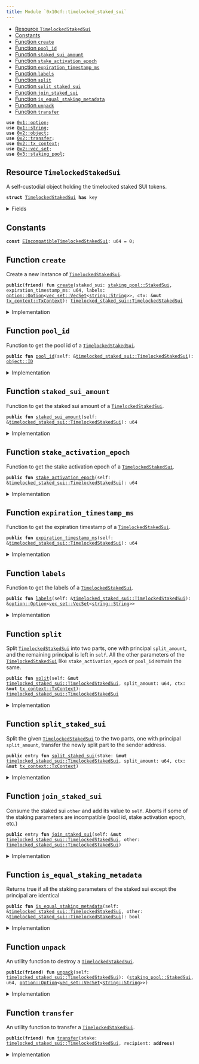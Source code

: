 ```yaml
---
title: Module `0x10cf::timelocked_staked_sui`
---
```




-  [Resource `TimelockedStakedSui`](#0x10cf_timelocked_staked_sui_TimelockedStakedSui)
-  [Constants](#@Constants_0)
-  [Function `create`](#0x10cf_timelocked_staked_sui_create)
-  [Function `pool_id`](#0x10cf_timelocked_staked_sui_pool_id)
-  [Function `staked_sui_amount`](#0x10cf_timelocked_staked_sui_staked_sui_amount)
-  [Function `stake_activation_epoch`](#0x10cf_timelocked_staked_sui_stake_activation_epoch)
-  [Function `expiration_timestamp_ms`](#0x10cf_timelocked_staked_sui_expiration_timestamp_ms)
-  [Function `labels`](#0x10cf_timelocked_staked_sui_labels)
-  [Function `split`](#0x10cf_timelocked_staked_sui_split)
-  [Function `split_staked_sui`](#0x10cf_timelocked_staked_sui_split_staked_sui)
-  [Function `join_staked_sui`](#0x10cf_timelocked_staked_sui_join_staked_sui)
-  [Function `is_equal_staking_metadata`](#0x10cf_timelocked_staked_sui_is_equal_staking_metadata)
-  [Function `unpack`](#0x10cf_timelocked_staked_sui_unpack)
-  [Function `transfer`](#0x10cf_timelocked_staked_sui_transfer)


<pre><code><b>use</b> <a href="../move-stdlib/option.md#0x1_option">0x1::option</a>;
<b>use</b> <a href="../move-stdlib/string.md#0x1_string">0x1::string</a>;
<b>use</b> <a href="../sui-framework/object.md#0x2_object">0x2::object</a>;
<b>use</b> <a href="../sui-framework/transfer.md#0x2_transfer">0x2::transfer</a>;
<b>use</b> <a href="../sui-framework/tx_context.md#0x2_tx_context">0x2::tx_context</a>;
<b>use</b> <a href="../sui-framework/vec_set.md#0x2_vec_set">0x2::vec_set</a>;
<b>use</b> <a href="../sui-system/staking_pool.md#0x3_staking_pool">0x3::staking_pool</a>;
</code></pre>



<a name="0x10cf_timelocked_staked_sui_TimelockedStakedSui"></a>

## Resource `TimelockedStakedSui`

A self-custodial object holding the timelocked staked SUI tokens.


<pre><code><b>struct</b> <a href="timelocked_staked_sui.md#0x10cf_timelocked_staked_sui_TimelockedStakedSui">TimelockedStakedSui</a> <b>has</b> key
</code></pre>



<details>
<summary>Fields</summary>


<dl>
<dt>
<code>id: <a href="../sui-framework/object.md#0x2_object_UID">object::UID</a></code>
</dt>
<dd>

</dd>
<dt>
<code>staked_sui: <a href="../sui-system/staking_pool.md#0x3_staking_pool_StakedSui">staking_pool::StakedSui</a></code>
</dt>
<dd>
 A self-custodial object holding the staked SUI tokens.
</dd>
<dt>
<code>expiration_timestamp_ms: u64</code>
</dt>
<dd>
 This is the epoch time stamp of when the lock expires.
</dd>
<dt>
<code>labels: <a href="../move-stdlib/option.md#0x1_option_Option">option::Option</a>&lt;<a href="../sui-framework/vec_set.md#0x2_vec_set_VecSet">vec_set::VecSet</a>&lt;<a href="../move-stdlib/string.md#0x1_string_String">string::String</a>&gt;&gt;</code>
</dt>
<dd>
 Timelock related labels.
</dd>
</dl>


</details>

<a name="@Constants_0"></a>

## Constants


<a name="0x10cf_timelocked_staked_sui_EIncompatibleTimelockedStakedSui"></a>



<pre><code><b>const</b> <a href="timelocked_staked_sui.md#0x10cf_timelocked_staked_sui_EIncompatibleTimelockedStakedSui">EIncompatibleTimelockedStakedSui</a>: u64 = 0;
</code></pre>



<a name="0x10cf_timelocked_staked_sui_create"></a>

## Function `create`

Create a new instance of <code><a href="timelocked_staked_sui.md#0x10cf_timelocked_staked_sui_TimelockedStakedSui">TimelockedStakedSui</a></code>.


<pre><code><b>public</b>(<b>friend</b>) <b>fun</b> <a href="timelocked_staked_sui.md#0x10cf_timelocked_staked_sui_create">create</a>(staked_sui: <a href="../sui-system/staking_pool.md#0x3_staking_pool_StakedSui">staking_pool::StakedSui</a>, expiration_timestamp_ms: u64, labels: <a href="../move-stdlib/option.md#0x1_option_Option">option::Option</a>&lt;<a href="../sui-framework/vec_set.md#0x2_vec_set_VecSet">vec_set::VecSet</a>&lt;<a href="../move-stdlib/string.md#0x1_string_String">string::String</a>&gt;&gt;, ctx: &<b>mut</b> <a href="../sui-framework/tx_context.md#0x2_tx_context_TxContext">tx_context::TxContext</a>): <a href="timelocked_staked_sui.md#0x10cf_timelocked_staked_sui_TimelockedStakedSui">timelocked_staked_sui::TimelockedStakedSui</a>
</code></pre>



<details>
<summary>Implementation</summary>


<pre><code><b>public</b>(package) <b>fun</b> <a href="timelocked_staked_sui.md#0x10cf_timelocked_staked_sui_create">create</a>(
    staked_sui: StakedSui,
    expiration_timestamp_ms: u64,
    labels: Option&lt;VecSet&lt;String&gt;&gt;,
    ctx: &<b>mut</b> TxContext
): <a href="timelocked_staked_sui.md#0x10cf_timelocked_staked_sui_TimelockedStakedSui">TimelockedStakedSui</a> {
    <a href="timelocked_staked_sui.md#0x10cf_timelocked_staked_sui_TimelockedStakedSui">TimelockedStakedSui</a> {
        id: <a href="../sui-framework/object.md#0x2_object_new">object::new</a>(ctx),
        staked_sui,
        expiration_timestamp_ms,
        labels,
    }
}
</code></pre>



</details>

<a name="0x10cf_timelocked_staked_sui_pool_id"></a>

## Function `pool_id`

Function to get the pool id of a <code><a href="timelocked_staked_sui.md#0x10cf_timelocked_staked_sui_TimelockedStakedSui">TimelockedStakedSui</a></code>.


<pre><code><b>public</b> <b>fun</b> <a href="timelocked_staked_sui.md#0x10cf_timelocked_staked_sui_pool_id">pool_id</a>(self: &<a href="timelocked_staked_sui.md#0x10cf_timelocked_staked_sui_TimelockedStakedSui">timelocked_staked_sui::TimelockedStakedSui</a>): <a href="../sui-framework/object.md#0x2_object_ID">object::ID</a>
</code></pre>



<details>
<summary>Implementation</summary>


<pre><code><b>public</b> <b>fun</b> <a href="timelocked_staked_sui.md#0x10cf_timelocked_staked_sui_pool_id">pool_id</a>(self: &<a href="timelocked_staked_sui.md#0x10cf_timelocked_staked_sui_TimelockedStakedSui">TimelockedStakedSui</a>): ID { self.staked_sui.<a href="timelocked_staked_sui.md#0x10cf_timelocked_staked_sui_pool_id">pool_id</a>() }
</code></pre>



</details>

<a name="0x10cf_timelocked_staked_sui_staked_sui_amount"></a>

## Function `staked_sui_amount`

Function to get the staked sui amount of a <code><a href="timelocked_staked_sui.md#0x10cf_timelocked_staked_sui_TimelockedStakedSui">TimelockedStakedSui</a></code>.


<pre><code><b>public</b> <b>fun</b> <a href="timelocked_staked_sui.md#0x10cf_timelocked_staked_sui_staked_sui_amount">staked_sui_amount</a>(self: &<a href="timelocked_staked_sui.md#0x10cf_timelocked_staked_sui_TimelockedStakedSui">timelocked_staked_sui::TimelockedStakedSui</a>): u64
</code></pre>



<details>
<summary>Implementation</summary>


<pre><code><b>public</b> <b>fun</b> <a href="timelocked_staked_sui.md#0x10cf_timelocked_staked_sui_staked_sui_amount">staked_sui_amount</a>(self: &<a href="timelocked_staked_sui.md#0x10cf_timelocked_staked_sui_TimelockedStakedSui">TimelockedStakedSui</a>): u64 { self.staked_sui.<a href="timelocked_staked_sui.md#0x10cf_timelocked_staked_sui_staked_sui_amount">staked_sui_amount</a>() }
</code></pre>



</details>

<a name="0x10cf_timelocked_staked_sui_stake_activation_epoch"></a>

## Function `stake_activation_epoch`

Function to get the stake activation epoch of a <code><a href="timelocked_staked_sui.md#0x10cf_timelocked_staked_sui_TimelockedStakedSui">TimelockedStakedSui</a></code>.


<pre><code><b>public</b> <b>fun</b> <a href="timelocked_staked_sui.md#0x10cf_timelocked_staked_sui_stake_activation_epoch">stake_activation_epoch</a>(self: &<a href="timelocked_staked_sui.md#0x10cf_timelocked_staked_sui_TimelockedStakedSui">timelocked_staked_sui::TimelockedStakedSui</a>): u64
</code></pre>



<details>
<summary>Implementation</summary>


<pre><code><b>public</b> <b>fun</b> <a href="timelocked_staked_sui.md#0x10cf_timelocked_staked_sui_stake_activation_epoch">stake_activation_epoch</a>(self: &<a href="timelocked_staked_sui.md#0x10cf_timelocked_staked_sui_TimelockedStakedSui">TimelockedStakedSui</a>): u64 {
    self.staked_sui.<a href="timelocked_staked_sui.md#0x10cf_timelocked_staked_sui_stake_activation_epoch">stake_activation_epoch</a>()
}
</code></pre>



</details>

<a name="0x10cf_timelocked_staked_sui_expiration_timestamp_ms"></a>

## Function `expiration_timestamp_ms`

Function to get the expiration timestamp of a <code><a href="timelocked_staked_sui.md#0x10cf_timelocked_staked_sui_TimelockedStakedSui">TimelockedStakedSui</a></code>.


<pre><code><b>public</b> <b>fun</b> <a href="timelocked_staked_sui.md#0x10cf_timelocked_staked_sui_expiration_timestamp_ms">expiration_timestamp_ms</a>(self: &<a href="timelocked_staked_sui.md#0x10cf_timelocked_staked_sui_TimelockedStakedSui">timelocked_staked_sui::TimelockedStakedSui</a>): u64
</code></pre>



<details>
<summary>Implementation</summary>


<pre><code><b>public</b> <b>fun</b> <a href="timelocked_staked_sui.md#0x10cf_timelocked_staked_sui_expiration_timestamp_ms">expiration_timestamp_ms</a>(self: &<a href="timelocked_staked_sui.md#0x10cf_timelocked_staked_sui_TimelockedStakedSui">TimelockedStakedSui</a>): u64 {
    self.expiration_timestamp_ms
}
</code></pre>



</details>

<a name="0x10cf_timelocked_staked_sui_labels"></a>

## Function `labels`

Function to get the labels of a <code><a href="timelocked_staked_sui.md#0x10cf_timelocked_staked_sui_TimelockedStakedSui">TimelockedStakedSui</a></code>.


<pre><code><b>public</b> <b>fun</b> <a href="timelocked_staked_sui.md#0x10cf_timelocked_staked_sui_labels">labels</a>(self: &<a href="timelocked_staked_sui.md#0x10cf_timelocked_staked_sui_TimelockedStakedSui">timelocked_staked_sui::TimelockedStakedSui</a>): &<a href="../move-stdlib/option.md#0x1_option_Option">option::Option</a>&lt;<a href="../sui-framework/vec_set.md#0x2_vec_set_VecSet">vec_set::VecSet</a>&lt;<a href="../move-stdlib/string.md#0x1_string_String">string::String</a>&gt;&gt;
</code></pre>



<details>
<summary>Implementation</summary>


<pre><code><b>public</b> <b>fun</b> <a href="timelocked_staked_sui.md#0x10cf_timelocked_staked_sui_labels">labels</a>(self: &<a href="timelocked_staked_sui.md#0x10cf_timelocked_staked_sui_TimelockedStakedSui">TimelockedStakedSui</a>): &Option&lt;VecSet&lt;String&gt;&gt; {
    &self.labels
}
</code></pre>



</details>

<a name="0x10cf_timelocked_staked_sui_split"></a>

## Function `split`

Split <code><a href="timelocked_staked_sui.md#0x10cf_timelocked_staked_sui_TimelockedStakedSui">TimelockedStakedSui</a></code> into two parts, one with principal <code>split_amount</code>,
and the remaining principal is left in <code>self</code>.
All the other parameters of the <code><a href="timelocked_staked_sui.md#0x10cf_timelocked_staked_sui_TimelockedStakedSui">TimelockedStakedSui</a></code> like <code>stake_activation_epoch</code> or <code>pool_id</code> remain the same.


<pre><code><b>public</b> <b>fun</b> <a href="timelocked_staked_sui.md#0x10cf_timelocked_staked_sui_split">split</a>(self: &<b>mut</b> <a href="timelocked_staked_sui.md#0x10cf_timelocked_staked_sui_TimelockedStakedSui">timelocked_staked_sui::TimelockedStakedSui</a>, split_amount: u64, ctx: &<b>mut</b> <a href="../sui-framework/tx_context.md#0x2_tx_context_TxContext">tx_context::TxContext</a>): <a href="timelocked_staked_sui.md#0x10cf_timelocked_staked_sui_TimelockedStakedSui">timelocked_staked_sui::TimelockedStakedSui</a>
</code></pre>



<details>
<summary>Implementation</summary>


<pre><code><b>public</b> <b>fun</b> <a href="timelocked_staked_sui.md#0x10cf_timelocked_staked_sui_split">split</a>(self: &<b>mut</b> <a href="timelocked_staked_sui.md#0x10cf_timelocked_staked_sui_TimelockedStakedSui">TimelockedStakedSui</a>, split_amount: u64, ctx: &<b>mut</b> TxContext): <a href="timelocked_staked_sui.md#0x10cf_timelocked_staked_sui_TimelockedStakedSui">TimelockedStakedSui</a> {
    <b>let</b> splitted_stake = self.staked_sui.<a href="timelocked_staked_sui.md#0x10cf_timelocked_staked_sui_split">split</a>(split_amount, ctx);

    <a href="timelocked_staked_sui.md#0x10cf_timelocked_staked_sui_TimelockedStakedSui">TimelockedStakedSui</a> {
        id: <a href="../sui-framework/object.md#0x2_object_new">object::new</a>(ctx),
        staked_sui: splitted_stake,
        expiration_timestamp_ms: self.expiration_timestamp_ms,
        labels: self.labels,
    }
}
</code></pre>



</details>

<a name="0x10cf_timelocked_staked_sui_split_staked_sui"></a>

## Function `split_staked_sui`

Split the given <code><a href="timelocked_staked_sui.md#0x10cf_timelocked_staked_sui_TimelockedStakedSui">TimelockedStakedSui</a></code> to the two parts, one with principal <code>split_amount</code>,
transfer the newly split part to the sender address.


<pre><code><b>public</b> entry <b>fun</b> <a href="timelocked_staked_sui.md#0x10cf_timelocked_staked_sui_split_staked_sui">split_staked_sui</a>(stake: &<b>mut</b> <a href="timelocked_staked_sui.md#0x10cf_timelocked_staked_sui_TimelockedStakedSui">timelocked_staked_sui::TimelockedStakedSui</a>, split_amount: u64, ctx: &<b>mut</b> <a href="../sui-framework/tx_context.md#0x2_tx_context_TxContext">tx_context::TxContext</a>)
</code></pre>



<details>
<summary>Implementation</summary>


<pre><code><b>public</b> entry <b>fun</b> <a href="timelocked_staked_sui.md#0x10cf_timelocked_staked_sui_split_staked_sui">split_staked_sui</a>(stake: &<b>mut</b> <a href="timelocked_staked_sui.md#0x10cf_timelocked_staked_sui_TimelockedStakedSui">TimelockedStakedSui</a>, split_amount: u64, ctx: &<b>mut</b> TxContext) {
    <a href="../sui-framework/transfer.md#0x2_transfer_transfer">transfer::transfer</a>(<a href="timelocked_staked_sui.md#0x10cf_timelocked_staked_sui_split">split</a>(stake, split_amount, ctx), ctx.sender());
}
</code></pre>



</details>

<a name="0x10cf_timelocked_staked_sui_join_staked_sui"></a>

## Function `join_staked_sui`

Consume the staked sui <code>other</code> and add its value to <code>self</code>.
Aborts if some of the staking parameters are incompatible (pool id, stake activation epoch, etc.)


<pre><code><b>public</b> entry <b>fun</b> <a href="timelocked_staked_sui.md#0x10cf_timelocked_staked_sui_join_staked_sui">join_staked_sui</a>(self: &<b>mut</b> <a href="timelocked_staked_sui.md#0x10cf_timelocked_staked_sui_TimelockedStakedSui">timelocked_staked_sui::TimelockedStakedSui</a>, other: <a href="timelocked_staked_sui.md#0x10cf_timelocked_staked_sui_TimelockedStakedSui">timelocked_staked_sui::TimelockedStakedSui</a>)
</code></pre>



<details>
<summary>Implementation</summary>


<pre><code><b>public</b> entry <b>fun</b> <a href="timelocked_staked_sui.md#0x10cf_timelocked_staked_sui_join_staked_sui">join_staked_sui</a>(self: &<b>mut</b> <a href="timelocked_staked_sui.md#0x10cf_timelocked_staked_sui_TimelockedStakedSui">TimelockedStakedSui</a>, other: <a href="timelocked_staked_sui.md#0x10cf_timelocked_staked_sui_TimelockedStakedSui">TimelockedStakedSui</a>) {
    <b>assert</b>!(self.<a href="timelocked_staked_sui.md#0x10cf_timelocked_staked_sui_is_equal_staking_metadata">is_equal_staking_metadata</a>(&other), <a href="timelocked_staked_sui.md#0x10cf_timelocked_staked_sui_EIncompatibleTimelockedStakedSui">EIncompatibleTimelockedStakedSui</a>);

    <b>let</b> <a href="timelocked_staked_sui.md#0x10cf_timelocked_staked_sui_TimelockedStakedSui">TimelockedStakedSui</a> {
        id,
        staked_sui,
        expiration_timestamp_ms: _,
        labels: _,
    } = other;

    id.delete();

    self.staked_sui.join(staked_sui);
}
</code></pre>



</details>

<a name="0x10cf_timelocked_staked_sui_is_equal_staking_metadata"></a>

## Function `is_equal_staking_metadata`

Returns true if all the staking parameters of the staked sui except the principal are identical


<pre><code><b>public</b> <b>fun</b> <a href="timelocked_staked_sui.md#0x10cf_timelocked_staked_sui_is_equal_staking_metadata">is_equal_staking_metadata</a>(self: &<a href="timelocked_staked_sui.md#0x10cf_timelocked_staked_sui_TimelockedStakedSui">timelocked_staked_sui::TimelockedStakedSui</a>, other: &<a href="timelocked_staked_sui.md#0x10cf_timelocked_staked_sui_TimelockedStakedSui">timelocked_staked_sui::TimelockedStakedSui</a>): bool
</code></pre>



<details>
<summary>Implementation</summary>


<pre><code><b>public</b> <b>fun</b> <a href="timelocked_staked_sui.md#0x10cf_timelocked_staked_sui_is_equal_staking_metadata">is_equal_staking_metadata</a>(self: &<a href="timelocked_staked_sui.md#0x10cf_timelocked_staked_sui_TimelockedStakedSui">TimelockedStakedSui</a>, other: &<a href="timelocked_staked_sui.md#0x10cf_timelocked_staked_sui_TimelockedStakedSui">TimelockedStakedSui</a>): bool {
    self.staked_sui.<a href="timelocked_staked_sui.md#0x10cf_timelocked_staked_sui_is_equal_staking_metadata">is_equal_staking_metadata</a>(&other.staked_sui) &&
    (self.expiration_timestamp_ms == other.expiration_timestamp_ms) &&
    (self.labels == other.labels)
}
</code></pre>



</details>

<a name="0x10cf_timelocked_staked_sui_unpack"></a>

## Function `unpack`

An utility function to destroy a <code><a href="timelocked_staked_sui.md#0x10cf_timelocked_staked_sui_TimelockedStakedSui">TimelockedStakedSui</a></code>.


<pre><code><b>public</b>(<b>friend</b>) <b>fun</b> <a href="timelocked_staked_sui.md#0x10cf_timelocked_staked_sui_unpack">unpack</a>(self: <a href="timelocked_staked_sui.md#0x10cf_timelocked_staked_sui_TimelockedStakedSui">timelocked_staked_sui::TimelockedStakedSui</a>): (<a href="../sui-system/staking_pool.md#0x3_staking_pool_StakedSui">staking_pool::StakedSui</a>, u64, <a href="../move-stdlib/option.md#0x1_option_Option">option::Option</a>&lt;<a href="../sui-framework/vec_set.md#0x2_vec_set_VecSet">vec_set::VecSet</a>&lt;<a href="../move-stdlib/string.md#0x1_string_String">string::String</a>&gt;&gt;)
</code></pre>



<details>
<summary>Implementation</summary>


<pre><code><b>public</b>(package) <b>fun</b> <a href="timelocked_staked_sui.md#0x10cf_timelocked_staked_sui_unpack">unpack</a>(self: <a href="timelocked_staked_sui.md#0x10cf_timelocked_staked_sui_TimelockedStakedSui">TimelockedStakedSui</a>): (StakedSui, u64, Option&lt;VecSet&lt;String&gt;&gt;) {
    <b>let</b> <a href="timelocked_staked_sui.md#0x10cf_timelocked_staked_sui_TimelockedStakedSui">TimelockedStakedSui</a> {
        id,
        staked_sui,
        expiration_timestamp_ms,
        labels,
    } = self;

    <a href="../sui-framework/object.md#0x2_object_delete">object::delete</a>(id);

    (staked_sui, expiration_timestamp_ms, labels)
}
</code></pre>



</details>

<a name="0x10cf_timelocked_staked_sui_transfer"></a>

## Function `transfer`

An utility function to transfer a <code><a href="timelocked_staked_sui.md#0x10cf_timelocked_staked_sui_TimelockedStakedSui">TimelockedStakedSui</a></code>.


<pre><code><b>public</b>(<b>friend</b>) <b>fun</b> <a href="../sui-framework/transfer.md#0x2_transfer">transfer</a>(stake: <a href="timelocked_staked_sui.md#0x10cf_timelocked_staked_sui_TimelockedStakedSui">timelocked_staked_sui::TimelockedStakedSui</a>, recipient: <b>address</b>)
</code></pre>



<details>
<summary>Implementation</summary>


<pre><code><b>public</b>(package) <b>fun</b> <a href="../sui-framework/transfer.md#0x2_transfer">transfer</a>(stake: <a href="timelocked_staked_sui.md#0x10cf_timelocked_staked_sui_TimelockedStakedSui">TimelockedStakedSui</a>, recipient: <b>address</b>) {
    <a href="../sui-framework/transfer.md#0x2_transfer_transfer">transfer::transfer</a>(stake, recipient);
}
</code></pre>



</details>
